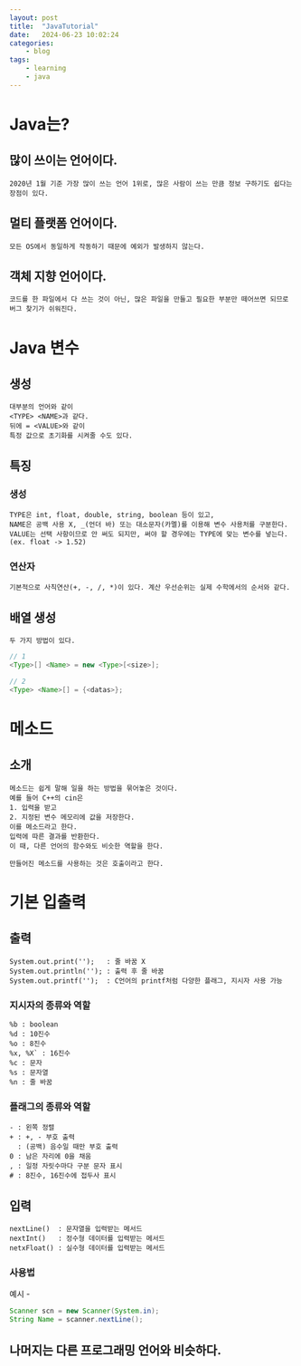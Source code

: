 ```yaml
---
layout: post
title:	"JavaTutorial"
date:	2024-06-23 10:02:24
categories:
    - blog
tags:
    - learning
    - java
---
```

# Java는?
## 많이 쓰이는 언어이다.
```text
2020년 1월 기준 가장 많이 쓰는 언어 1위로, 많은 사람이 쓰는 만큼 정보 구하기도 쉽다는 장점이 있다.
```

## 멀티 플랫폼 언어이다.
```text
모든 OS에서 동일하게 작동하기 때문에 예외가 발생하지 않는다.
```

## 객체 지향 언어이다.
```text
코드를 한 파일에서 다 쓰는 것이 아닌, 많은 파일을 만들고 필요한 부분만 떼어쓰면 되므로
버그 찾기가 쉬워진다.
```

# Java 변수
## 생성
```text
대부분의 언어와 같이
<TYPE> <NAME>과 같다.
뒤에 = <VALUE>와 같이 
특정 값으로 초기화를 시켜줄 수도 있다.
```

## 특징
### 생성 
```text
TYPE은 int, float, double, string, boolean 등이 있고,
NAME은 공백 사용 X, _(언더 바) 또는 대소문자(카멜)를 이용해 변수 사용처를 구분한다.
VALUE는 선택 사항이므로 안 써도 되지만, 써야 할 경우에는 TYPE에 맞는 변수를 넣는다. (ex. float -> 1.52)
```

### 연산자
```text
기본적으로 사칙연산(+, -, /, *)이 있다. 계산 우선순위는 실제 수학에서의 순서와 같다.
```

## 배열 생성
```text
두 가지 방법이 있다.
```
```Java
// 1
<Type>[] <Name> = new <Type>[<size>];

// 2 
<Type> <Name>[] = {<datas>};
```

# 메소드
## 소개
```text
메소드는 쉽게 말해 일을 하는 방법을 묶어놓은 것이다.
예를 들어 C++의 cin은
1. 입력을 받고
2. 지정된 변수 메모리에 값을 저장한다.
이를 메소드라고 한다.
입력에 따른 결과를 반환한다.
이 때, 다른 언어의 함수와도 비슷한 역할을 한다.

만들어진 메소드를 사용하는 것은 호출이라고 한다.
```

# 기본 입출력
## 출력
```text
System.out.print('');   : 줄 바꿈 X
System.out.println(''); : 출력 후 줄 바꿈
System.out.printf('');  : C언어의 printf처럼 다양한 플래그, 지시자 사용 가능
```

### 지시자의 종류와 역할
```text
%b : boolean
%d : 10진수
%o : 8진수
%x, %X` : 16진수
%c : 문자
%s : 문자열
%n : 줄 바꿈
```

### 플래그의 종류와 역할
```text
- : 왼쪽 정렬
+ : +, - 부호 출력
  : (공백) 음수일 때만 부호 출력
0 : 남은 자리에 0을 채움
, : 일정 자릿수마다 구분 문자 표시
# : 8진수, 16진수에 접두사 표시
```

## 입력
```textn
nextLine()  : 문자열을 입력받는 메서드
nextInt()   : 정수형 데이터를 입력받는 메서드
netxFloat() : 실수형 데이터를 입력받는 메서드
```

### 사용법
예시 - 
```java
Scanner scn = new Scanner(System.in);
String Name = scanner.nextLine();
```

## 나머지는 다른 프로그래밍 언어와 비슷하다.